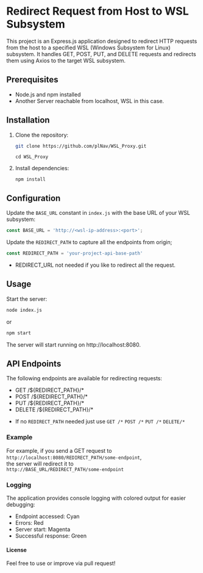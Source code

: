 # Redirect Request from Host to WSL Subsystem

This project is an Express.js application designed to redirect HTTP requests from the host to a specified WSL (Windows Subsystem for Linux) subsystem. It handles GET, POST, PUT, and DELETE requests and redirects them using Axios to the target WSL subsystem.

## Prerequisites

- Node.js and npm installed
- Another Server reachable from localhost, WSL in this case.

## Installation

1. Clone the repository:
    ```sh
    git clone https://github.com/plNav/WSL_Proxy.git
    ```
    ```
    cd WSL_Proxy
    ```

2. Install dependencies:
    ```node
    npm install
    ```

## Configuration

Update the `BASE_URL` constant in `index.js` with the base URL of your WSL subsystem:
```javascript
const BASE_URL = 'http://<wsl-ip-address>:<port>';
```
Update the `REDIRECT_PATH` to capture all the endpoints from origin;
```javascript
const REDIRECT_PATH = 'your-project-api-base-path'
```
* REDIRECT_URL not needed if you like to redirect all the request.

## Usage
Start the server:

```sh
node index.js
```
or
```sh
npm start
```

The server will start running on http://localhost:8080.

## API Endpoints
The following endpoints are available for redirecting requests:

- GET /${REDIRECT_PATH}/*
- POST /${REDIRECT_PATH}/*
- PUT /${REDIRECT_PATH}/*
- DELETE /${REDIRECT_PATH}/*

* If no `REDIRECT_PATH` needed just use `GET /*` `POST /*` `PUT /*` `DELETE/*`

### Example
For example, if you send a GET request to <br>
`http://localhost:8080/REDIRECT_PATH/some-endpoint`,<br>
the server will redirect it to <br>
`http://BASE_URL/REDIRECT_PATH/some-endpoint`

### Logging
The application provides console logging with colored output for easier debugging:

- Endpoint accessed: Cyan
- Errors: Red
- Server start: Magenta
- Successful response: Green

#### License
Feel free to use or improve via pull request!
